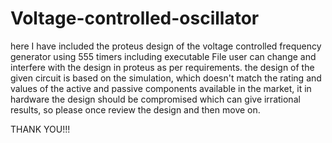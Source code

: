 # Voltage-controlled-oscillator
here I have included the proteus design of the voltage controlled
frequency generator using 555 timers including executable File
user can change and interfere with the design in proteus as per requirements.
the design of the given circuit is based on the simulation, which doesn't match the rating and values of the active and passive components available in the market, it in hardware the design should be compromised which can give irrational results, so please once review the design and then move on.

THANK YOU!!!

